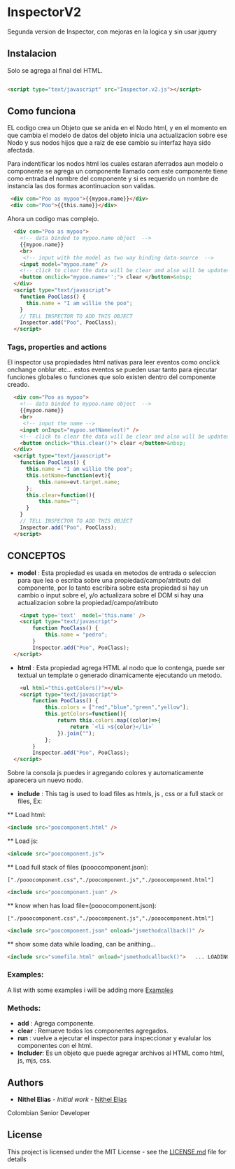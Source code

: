 # InspectorV2
Segunda version de Inspector, con mejoras en la logica y sin usar jquery

## Instalacion
Solo se agrega al final del HTML.

```html

<script type="text/javascript" src="Inspector.v2.js"></script> 
```


## Como funciona
EL codigo crea un Objeto que se anida en el Nodo html, y en el momento en que cambia el modelo de datos del objeto inicia una actualizacion sobre ese Nodo y sus nodos hijos que a raiz de ese cambio su interfaz haya sido afectada.

Para indentificar los nodos html los cuales estaran aferrados aun modelo o componente se agrega un componente llamado com este componente tiene como entrada el nombre del componente y si es requerido un nombre de instancia las dos formas acontinuacion son validas.
```html
 <div com="Poo as mypoo">{{mypoo.name}}</div>
 <div com="Poo">{{this.name}}</div>
```

Ahora un codigo mas complejo. 

```html 
  <div com="Poo as mypoo">
    <!-- data binded to mypoo.name object  -->
    {{mypoo.name}}
    <br>
     <!-- input with the model as two way binding data-source  -->
    <input model="mypoo.name" />     
    <!-- click to clear the data will be clear and also will be updated-->
    <button onclick="mypoo.name='';"> clear </button>&nbsp;
  </div> 
  <script type="text/javascript">
    function PooClass() {
      this.name = "I am willie the poo";    
    }
    // TELL INSPECTOR TO ADD THIS OBJECT
    Inspector.add("Poo", PooClass);
  </script> 
```
### Tags, properties and actions

El inspector usa propiedades html nativas para leer eventos como onclick onchange onblur etc...
estos eventos se pueden usar tanto para ejecutar funciones globales o funciones que solo existen dentro del componente creado.

```html 
  <div com="Poo as mypoo">
    <!-- data binded to mypoo.name object  -->
    {{mypoo.name}}
    <br>
     <!-- input the name -->
    <input onInput="mypoo.setName(evt)" />     
    <!-- click to clear the data will be clear and also will be updated-->
    <button onclick="this.clear()"> clear </button>&nbsp;
  </div> 
  <script type="text/javascript">
    function PooClass() {
      this.name = "I am willie the poo";    
      this.setName=function(evt){
          this.name=evt.target.name;
      };
      this.clear=function(){
          this.name="";
      }
    }
    // TELL INSPECTOR TO ADD THIS OBJECT
    Inspector.add("Poo", PooClass);
  </script> 
```

## CONCEPTOS

* **model** :  Esta propiedad es usada en metodos de entrada o seleccion para que lea o escriba sobre  una propiedad/campo/atributo del componente, por lo tanto escribira sobre esta propiedad si hay un cambio o input sobre el, y/o actualizara sobre el DOM si hay una actualizacion sobre la propiedad/campo/atributo 
```html
    <input type='text'  model='this.name' />
    <script type="text/javascript">
        function PooClass() {
            this.name = "pedro";
        }
        Inspector.add("Poo", PooClass);
  </script>
```

* **html** : Esta propiedad  agrega HTML al nodo que lo contenga, puede ser textual un template o generado dinamicamente ejecutando un metodo.

```html
    <ul html="this.getColors()"></ul>
    <script type="text/javascript">
        function PooClass() {
            this.colors = ["red","blue","green","yellow"];        
            this.getColors=function(){
                return this.colors.map((color)=>{
                    return `<li >${color}</li>`
                }).join("");
            };
        }
        Inspector.add("Poo", PooClass);
  </script>
```
Sobre la consola js puedes ir agregando colores y automaticamente aparecera un nuevo nodo.


* **include** : This tag is used to load files as htmls, js , css or a full stack or files, Ex:

** Load html:
```html
<include src="poocomponent.html" />
```
** Load js:
```html
<inlcude src="poocomponent.js">
```
** Load full stack of files (pooocomponent.json):
```
["./pooocomponent.css","./poocomponent.js","./pooocomponent.html"]
```
```html
<include src="poocomponent.json" />
```
** know when has load file=(pooocomponent.json):
```
["./pooocomponent.css","./poocomponent.js","./pooocomponent.html"]
```
```html
<include src="poocomponent.json" onload="jsmethodcallback()" />
```
**  show some data while loading, can be anithing...
```html
<include src="somefile.html" onload="jsmethodcallback()">   ... LOADING </include>
```


### Examples:
 A list with some examples i will be adding more
 [Examples](examples/README.md)


 ### Methods:

 * **add** : Agrega componente.
 * **clear** : Remueve todos los componentes agregados.
 * **run** : vuelve a ejecutar el inspector para inspeccionar y evalular los componentes con el html.
 * **Includer**: Es un objeto que puede agregar archivos al HTML como html, js, mjs, css.

## Authors

* **Nithel Elias** - *Initial work* - [Nithel Elias](https://github.com/nithelelias)

Colombian Senior Developer

## License

This project is licensed under the MIT License - see the [LICENSE.md](LICENSE.md) file for details

 